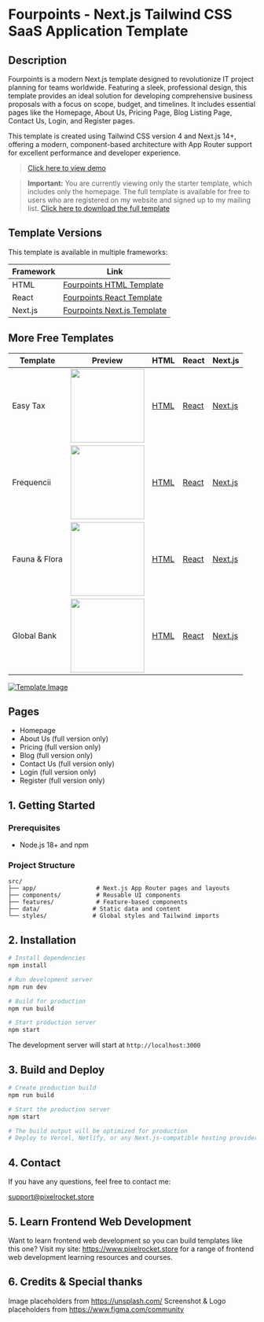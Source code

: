# Fourpoints - Next.js Tailwind CSS SaaS Application Template

## Description

Fourpoints is a modern Next.js template designed to revolutionize IT project planning for teams worldwide. Featuring a sleek, professional design, this template provides an ideal solution for developing comprehensive business proposals with a focus on scope, budget, and timelines. It includes essential pages like the Homepage, About Us, Pricing Page, Blog Listing Page, Contact Us, Login, and Register pages.

This template is created using Tailwind CSS version 4 and Next.js 14+, offering a modern, component-based architecture with App Router support for excellent performance and developer experience.

> [Click here to view demo](https://nextjs-fourpoints-full.vercel.app/)

> **Important:** You are currently viewing only the starter template, which includes only the homepage. The full template is available for free to users who are registered on my website and signed up to my mailing list.
> [Click here to download the full template](https://www.pixelrocket.store/free-templates/nextjs-templates/four-points-tailwind-nextjs-website-template)

## Template Versions

This template is available in multiple frameworks:

| Framework | Link |
|-----------|------|
| HTML | [Fourpoints HTML Template](https://pixelrocket.store/free-templates/html-templates/four-points-tailwind-html-website-template) |
| React | [Fourpoints React Template](https://pixelrocket.store/free-templates/react-templates/four-points-tailwind-react-website-template) |
| Next.js | [Fourpoints Next.js Template](https://pixelrocket.store/free-templates/nextjs-templates/four-points-tailwind-nextjs-website-template) |

## More Free Templates

| Template | Preview | HTML | React | Next.js |
|----------|---------|------|-------|---------|
| Easy Tax | [<img src="https://pixelrocket-public-assets.s3.eu-west-2.amazonaws.com/github-assets/easytax.png" width="150">](https://nextjs-easytax-full.vercel.app/) | [HTML](https://pixelrocket.store/free-templates/html-templates/easy-tax-tailwind-html-website-template) | [React](https://pixelrocket.store/free-templates/react-templates/easy-tax-react-website-template) | [Next.js](https://pixelrocket.store/free-templates/nextjs-templates/easy-tax-nextjs-website-template) |
| Frequencii | [<img src="https://pixelrocket-public-assets.s3.eu-west-2.amazonaws.com/github-assets/frequencii.png" width="150">](https://nextjs-frequencii-full.vercel.app/) | [HTML](https://pixelrocket.store/free-templates/html-templates/frequenci-tailwind-html-website-template) | [React](https://pixelrocket.store/free-templates/react-templates/frequencii-tailwind-react-website-template) | [Next.js](https://pixelrocket.store/free-templates/nextjs-templates/frequencii-tailwind-nextjs-website-template) |
| Fauna & Flora | [<img src="https://pixelrocket-public-assets.s3.eu-west-2.amazonaws.com/github-assets/florafauna.png" width="150">](https://react-fauna-full-hy1u.vercel.app/) | [HTML](https://pixelrocket.store/free-templates/html-templates/fauna-flora-tailwind-html-website-template) | [React](https://pixelrocket.store/free-templates/react-templates/fauna-flora-tailwind-react-website-template) | [Next.js](https://pixelrocket.store/free-templates/nextjs-templates/fauna-flora-tailwind-nextjs-website-template) |
| Global Bank | [<img src="https://pixelrocket-public-assets.s3.eu-west-2.amazonaws.com/github-assets/globalbank.png" width="150">](https://nextjs-globalbank-full.vercel.app/) | [HTML](https://pixelrocket.store/free-templates/html-templates/global-bank-tailwind-html-website-template) | [React](https://pixelrocket.store/free-templates/react-templates/global-bank-react-website-template) | [Next.js](https://pixelrocket.store/free-templates/nextjs-templates/global-bank-nextjs-website-template) |

[![Template Image](https://pixelrocket-public-assets.s3.eu-west-2.amazonaws.com/github-assets/fourpoints.png)](https://nextjs-fourpoints-full.vercel.app/)

## Pages
- Homepage
- About Us (full version only)
- Pricing (full version only)
- Blog (full version only)
- Contact Us (full version only)
- Login (full version only)
- Register (full version only)

## 1. Getting Started

### Prerequisites
- Node.js 18+ and npm

### Project Structure
```
src/
├── app/                 # Next.js App Router pages and layouts
├── components/          # Reusable UI components
├── features/            # Feature-based components
├── data/               # Static data and content
└── styles/             # Global styles and Tailwind imports
```

## 2. Installation

```bash
# Install dependencies
npm install

# Run development server
npm run dev

# Build for production
npm run build

# Start production server
npm start
```

The development server will start at `http://localhost:3000`

## 3. Build and Deploy

```bash
# Create production build
npm run build

# Start the production server
npm start

# The build output will be optimized for production
# Deploy to Vercel, Netlify, or any Next.js-compatible hosting provider
```

## 4. Contact

If you have any questions, feel free to contact me:

support@pixelrocket.store

## 5. Learn Frontend Web Development

Want to learn frontend web development so you can build templates like this one? Visit my site: https://www.pixelrocket.store for a range of frontend web development learning resources and courses.

## 6. Credits & Special thanks

Image placeholders from https://unsplash.com/
Screenshot & Logo placeholders from https://www.figma.com/community
